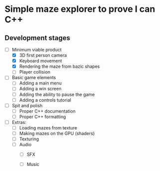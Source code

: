 # Simple maze explorer to prove I can C++

## Development stages

- [ ] Minimum viable product
	- [x] 3D first person camera
	- [x] Keyboard movement
	- [x] Rendering the maze from bazic shapes
	- [ ] Player collision

- [ ] Basic game elements
	- [ ] Adding a main menu
	- [ ] Adding a win screen
	- [ ] Adding the ability to pause the game
	- [ ] Adding a controls tutorial

- [ ] Spit and polish
	- [ ] Proper C++ documentation
	- [ ] Proper C++ formatting

- [ ] Extras:
	- [ ] Loading mazes from texture
	- [ ] Making mazes on the GPU (shaders)
	- [ ] Texturing
	- [ ] Audio
		- [ ] SFX
		- [ ] Music
	